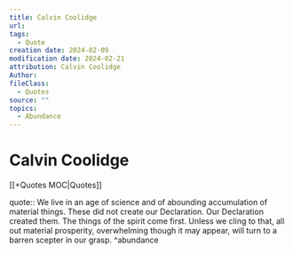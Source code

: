 ```yaml
---
title: Calvin Coolidge
url: 
tags:
  - Quote
creation date: 2024-02-09
modification date: 2024-02-21
attribution: Calvin Coolidge
Author: 
fileClass:
  - Quotes
source: ""
topics:
  - Abundance
---
```


# Calvin Coolidge

[[+Quotes MOC|Quotes]]

quote:: We live in an age of science and of abounding accumulation of material things. These did not create our Declaration. Our Declaration created them. The things of the spirit come first. Unless we cling to that, all out material prosperity, overwhelming though it may appear, will turn to a barren scepter in our grasp. ^abundance
